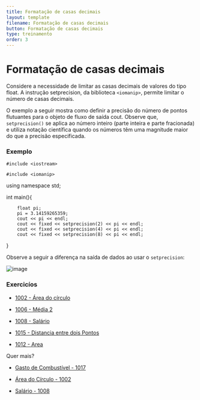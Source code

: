 ```yaml
---
title: Formatação de casas decimais
layout: template
filename: Formatação de casas decimais
button: Formatação de casas decimais
type: treinamento
order: 3
---
```


# Formatação de casas decimais

Considere a necessidade de limitar as casas decimais de valores do tipo float. A instrução setprecision, da biblioteca `<iomanip>`, permite limitar o número de casas decimais.

O exemplo a seguir mostra como definir a precisão do número de pontos flutuantes para o objeto de fluxo de saída cout. Observe que, `setprecision()` se aplica ao número inteiro (parte inteira e parte fracionada) e utiliza notação científica quando os números têm uma magnitude maior do que a precisão especificada.

### Exemplo

`#include <iostream>`

`#include <iomanip>`

using namespace std;

int main(){  

        float pi;
        pi = 3.14159265359;
        cout << pi << endl;
        cout << fixed << setprecision(2) << pi << endl;
        cout << fixed << setprecision(4) << pi << endl;
        cout << fixed << setprecision(8) << pi << endl;

}

Observe a seguir a diferença na saída de dados ao usar o `setprecision`:

![image](https://user-images.githubusercontent.com/65428645/165863274-f751bee7-04e5-4650-9c27-c264657b142a.png)


### Exercicíos
- [1002 - Área do círculo](https://www.beecrowd.com.br/judge/en/problems/view/1002)

- [1006 - Média 2](https://www.beecrowd.com.br/judge/en/problems/view/1006)

- [1008 - Salário](https://www.beecrowd.com.br/judge/en/problems/view/1008)

- [1015 - Distancia entre dois Pontos](https://www.beecrowd.com.br/judge/en/problems/view/1015)

- [1012 - Area](https://www.beecrowd.com.br/judge/en/problems/view/1012)

Quer mais?

- [Gasto de Combustível - 1017](https://www.beecrowd.com.br/judge/pt/problems/view/1017)

- [Área do Círculo - 1002](https://www.beecrowd.com.br/judge/pt/problems/view/1002)

- [Salário - 1008](https://www.beecrowd.com.br/judge/pt/problems/view/1008)




